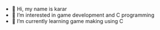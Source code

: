 - 👋 Hi, my name is karar 
- 👀 I’m interested in game development and C programming
- 🌱 I’m currently learning game making using C


<!---
3twidev/3twidev is a ✨ special ✨ repository because its `README.md` (this file) appears on your GitHub profile.
You can click the Preview link to take a look at your changes.
--->
